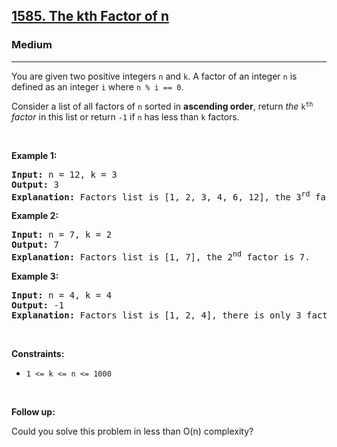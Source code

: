 <h2><a href="https://leetcode.com/problems/the-kth-factor-of-n">1585. The kth Factor of n</a></h2><h3>Medium</h3><hr><p>You are given two positive integers <code>n</code> and <code>k</code>. A factor of an integer <code>n</code> is defined as an integer <code>i</code> where <code>n % i == 0</code>.</p>

<p>Consider a list of all factors of <code>n</code> sorted in <strong>ascending order</strong>, return <em>the </em><code>k<sup>th</sup></code><em> factor</em> in this list or return <code>-1</code> if <code>n</code> has less than <code>k</code> factors.</p>

<p> </p>
<p><strong class="example">Example 1:</strong></p>

<pre>
<strong>Input:</strong> n = 12, k = 3
<strong>Output:</strong> 3
<strong>Explanation:</strong> Factors list is [1, 2, 3, 4, 6, 12], the 3<sup>rd</sup> factor is 3.
</pre>

<p><strong class="example">Example 2:</strong></p>

<pre>
<strong>Input:</strong> n = 7, k = 2
<strong>Output:</strong> 7
<strong>Explanation:</strong> Factors list is [1, 7], the 2<sup>nd</sup> factor is 7.
</pre>

<p><strong class="example">Example 3:</strong></p>

<pre>
<strong>Input:</strong> n = 4, k = 4
<strong>Output:</strong> -1
<strong>Explanation:</strong> Factors list is [1, 2, 4], there is only 3 factors. We should return -1.
</pre>

<p> </p>
<p><strong>Constraints:</strong></p>

<ul>
	<li><code>1 <= k <= n <= 1000</code></li>
</ul>

<p> </p>
<p><strong>Follow up:</strong></p>

<p>Could you solve this problem in less than O(n) complexity?</p>
